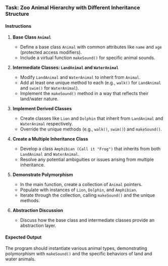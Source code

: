 ### Task: Zoo Animal Hierarchy with Different Inheritance Structure

#### Instructions

1. **Base Class `Animal`**

   - Define a base class `Animal` with common attributes like `name` and `age` (protected access modifiers).
   - Include a virtual function `makeSound()` for specific animal sounds.

2. **Intermediate Classes: `LandAnimal` and `WaterAnimal`**

   - Modify `LandAnimal` and `WaterAnimal` to inherit from `Animal`.
   - Add at least one unique method to each (e.g., `walk()` for `LandAnimal` and `swim()` for `WaterAnimal`).
   - Implement the `makeSound()` method in a way that reflects their land/water nature.

3. **Implement Derived Classes**

   - Create classes like `Lion` and `Dolphin` that inherit from `LandAnimal` and `WaterAnimal` respectively.
   - Override the unique methods (e.g., `walk()`, `swim()`) and `makeSound()`.

4. **Create a Multiple Inheritance Class**

   - Develop a class `Amphibian (Call it "Frog")` that inherits from both `LandAnimal` and `WaterAnimal`.
   - Resolve any potential ambiguities or issues arising from multiple inheritance.

5. **Demonstrate Polymorphism**

   - In the main function, create a collection of `Animal` pointers.
   - Populate with instances of `Lion`, `Dolphin`, and `Amphibian`.
   - Iterate through the collection, calling `makeSound()` and the unique methods.

6. **Abstraction Discussion**
   - Discuss how the base class and intermediate classes provide an abstraction layer.

#### Expected Output

The program should instantiate various animal types, demonstrating polymorphism with `makeSound()` and the specific behaviors of land and water animals.
